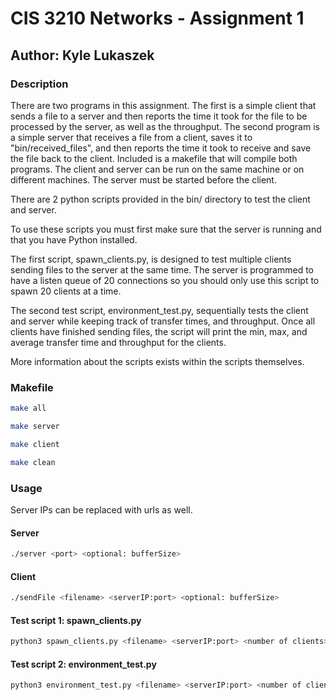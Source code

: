 # CIS 3210 Networks - Assignment 1

## Author: Kyle Lukaszek

### Description

There are two programs in this assignment. The first is a simple client that sends a file to a server and then reports the time it took for the file to be processed by the server, as well as the throughput. The second program is a simple server that receives a file from a client, saves it to "bin/received_files", and then reports the time it took to receive and save the file back to the client. Included is a makefile that will compile both programs. The client and server can be run on the same machine or on different machines. The server must be started before the client.

There are 2 python scripts provided in the bin/ directory to test the client and server. 

To use these scripts you must first make sure that the server is running and that you have Python installed. 

The first script, spawn_clients.py, is designed to test multiple clients sending files to the server at the same time. The server is programmed to have a listen queue of 20 connections so you should only use this script to spawn 20 clients at a time. 

The second test script, environment_test.py, sequentially tests the client and server while keeping track of transfer times, and throughput. Once all clients have finished sending files, the script will print the min, max, and average transfer time and throughput for the clients.

More information about the scripts exists within the scripts themselves.

### Makefile

``` bash
make all

make server

make client

make clean
```

### Usage

Server IPs can be replaced with urls as well.

#### Server

``` bash
./server <port> <optional: bufferSize>
```

#### Client

``` bash
./sendFile <filename> <serverIP:port> <optional: bufferSize>
```

#### Test script 1: spawn_clients.py

``` bash
python3 spawn_clients.py <filename> <serverIP:port> <number of clients> <optional: bufferSize>
```

#### Test script 2: environment_test.py

``` bash
python3 environment_test.py <filename> <serverIP:port> <number of clients> <optional: bufferSize>
```